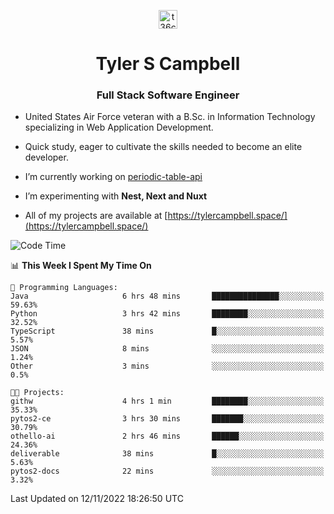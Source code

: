 <p align="center">
<a href="https://www.linkedin.com/in/t36campbell" target="blank"><img align="center" src="https://ik.imagekit.io/t36campbell/Portfolio/linkedin.png.original_m8bbGgPh6.png" alt="t36campbell" height="30" width="30" /></a>
</p>
<h1 align="center">Tyler S Campbell</h1>
<h3 align="center">Full Stack Software Engineer</h3>

* United States Air Force veteran with a B.Sc. in Information Technology specializing in Web Application Development. 

* Quick study, eager to cultivate the skills needed to become an elite developer.

* I’m currently working on [periodic-table-api](https://github.com/t36campbell/periodic-table-api)

* I’m experimenting with **Nest, Next and Nuxt**

* All of my projects are available at [https://tylercampbell.space/](https://tylercampbell.space/)

<!--START_SECTION:waka-->
![Code Time](http://img.shields.io/badge/Code%20Time-1%2C987%20hrs%2037%20mins-blue)

📊 **This Week I Spent My Time On** 

```text
💬 Programming Languages: 
Java                     6 hrs 48 mins       ███████████████░░░░░░░░░░   59.63% 
Python                   3 hrs 42 mins       ████████░░░░░░░░░░░░░░░░░   32.52% 
TypeScript               38 mins             █░░░░░░░░░░░░░░░░░░░░░░░░   5.57% 
JSON                     8 mins              ░░░░░░░░░░░░░░░░░░░░░░░░░   1.24% 
Other                    3 mins              ░░░░░░░░░░░░░░░░░░░░░░░░░   0.5%

🐱‍💻 Projects: 
githw                    4 hrs 1 min         ████████░░░░░░░░░░░░░░░░░   35.33% 
pytos2-ce                3 hrs 30 mins       ███████░░░░░░░░░░░░░░░░░░   30.79% 
othello-ai               2 hrs 46 mins       ██████░░░░░░░░░░░░░░░░░░░   24.36% 
deliverable              38 mins             █░░░░░░░░░░░░░░░░░░░░░░░░   5.63% 
pytos2-docs              22 mins             ░░░░░░░░░░░░░░░░░░░░░░░░░   3.32%

```


 Last Updated on 12/11/2022 18:26:50 UTC
<!--END_SECTION:waka-->
